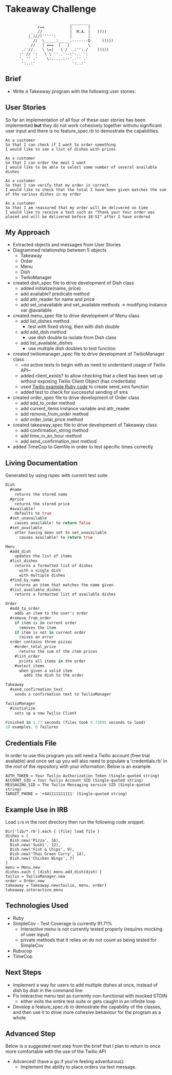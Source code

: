 Takeaway Challenge
==================
```
                            _________
              r==           |       |
           _  //            |  M.A. |   ))))
          |_)//(''''':      |       |
            //  \_____:_____.-------D     )))))
           //   | ===  |   /        \
       .:'//.   \ \=|   \ /  .:'':./    )))))
      :' // ':   \ \ ''..'--:'-.. ':
      '. '' .'    \:.....:--'.-'' .'
       ':..:'                ':..:'

 ```

Brief
-----

* Write a Takeaway program with the following user stories:

## User Stories

So far an implementation of all four of these user stories has been implemented **but** they do not work cohesively together withotu significant user input and there is no feature_spec.rb to demostrate the capabilities.

```
As a customer
So that I can check if I want to order something
I would like to see a list of dishes with prices

As a customer
So that I can order the meal I want
I would like to be able to select some number of several available dishes

As a customer
So that I can verify that my order is correct
I would like to check that the total I have been given matches the sum of the various dishes in my order

As a customer
So that I am reassured that my order will be delivered on time
I would like to receive a text such as "Thank you! Your order was placed and will be delivered before 18:52" after I have ordered
```

## My Approach

- Extracted objects and messages from User Stories
- Diagrammed relationship between 5 objects
  - Takeaway
  - Order
  - Menu
  - Dish
  - TwilioManager
- created dish_spec file to drive development of Dish class
  - added initialize(name, price)
  - add available? predicate method
  - add attr_reader for name and price
  - add set_unavailable and set_available methods -> modifying instance var @available
- created menu_spec file to drive development of Menu class
  - add list_dishes method
    - test with fixed string, then with dish double
  - add add_dish method
    - use dish double to isolate from Dish class
  - add list_available_dishes
    - use multiple dish doubles to test function
- created twiliomanager_spec file to drive development of TwilioManager class
  - ~no active tests to begin with as need to understand usage of Twilio API~
  - added client_exists? to allow checking that a client has been set up without exposing Twilio Client Object (has credentials)
  - used [Twilio example Ruby code](https://www.twilio.com/docs/libraries/ruby) to create send_sms function
  - added test to check for successful sending of sms
- created order_spec file to drive development of Order class
  - add add_to_order method
  - add current_items instance variable and attr_reader
  - add remove_from_order method
  - add order_total_price method
- created takeaway_spec file to drive development of Takeaway class
  - add confirmation_string method
  - add time_in_an_hour method
  - add send_confirmation_text method
- added TimeCop to Gemfile in order to test specific times correctly


## Living Documentation

Generated by using rspec with current test suite

```rs
Dish
  #name
    returns the stored name
  #price
    returns the stored price
  #available?
    defaults to true
  #set_unavailable
    causes available? to return false
  #set_available
    after having been set to set_unavailable
      causes available? to return true

Menu
  #add_dish
    updates the list of items
  #list_dishes
    returns a formatted list of dishes
      with a single dish
      with multiple dishes
  #find_by_name
    returns an item that matches the name given
  #list_available_dishes
    returns a formatted list of available dishes

Order
  #add_to_order
    adds an item to the user's order
  #remove_from_order
    if item is in current order
      removes the item
    if item is not in current order
      raises an error
  order contains three pizzas
    #order_total_price
      returns the sum of the item prices
    #list_order
      prints all items in the order
    #select_items
      when given a valid item
        adds the dish to the order

Takeaway
  #send_confirmation_text
    sends a confirmation text to TwilioManager

TwilioManager
  #initialize
    sets up a new Twilio Client

Finished in 1.77 seconds (files took 0.72895 seconds to load)
18 examples, 0 failures
```

## Credentials File

In order to use this program you will need a Twilio account (free trial available) and once set up you will also need to populate a 'credentials.rb' in the root of the repository with your information. Below is an example.

```
AUTH_TOKEN = Your Twilio Authorization Token (Single-quoted string)
ACCOUNT_SID = Your Twilio Account SID (Single-quoted string)
MESSAGING_SID = The Twilio Messaging service SID (Single-quoted string)
TARGET_PHONE = '+441111111111' (Single-quoted string)
```

## Example Use in IRB

Load `irb` in the root directory then run the following code snippet:

```irb
Dir['lib/*.rb'].each { |file| load file }
dishes = [
  Dish.new('Pizza', 16),
  Dish.new('Sushi', 12),
  Dish.new('Fish & Chips', 9),
  Dish.new('Thai Green Curry', 14),
  Dish.new('Chicken Wings', 7)
]
menu = Menu.new
dishes.each { |dish| menu.add_dish(dish) }
twilio = TwilioManager.new
order = Order.new
takeaway = Takeaway.new(twilio, menu, order)
takeaway.interactive_menu
```

## Technologies Used

- Ruby
- SimpleCov - Test Coverage is currently 91.71%
  - Interactive menu is not currently tested properly (requires mocking of user input)
  - private methods that it relies on do not count as being tested for SimpleCov
- Rubocop
- TimeCop

## Next Steps

- implement a way for users to add multiple dishes at once, instead of dish by dish in the command line
- Fix interactive menu test as currently non-functional with mocked STDIN
  - either exits the entire test suite or gets caught in an infinite loop
- Develop a feature_spec.rb to demostrate the capability of the classes, and then use it to drive more cohesive behaviour for the program as a whole

## Advanced Step

Below is a suggested next step from the brief that I plan to return to once more comfortable with the use of the Twilio API

* Advanced! (have a go if you're feeling adventurous):
  * Implement the ability to place orders via text message.
